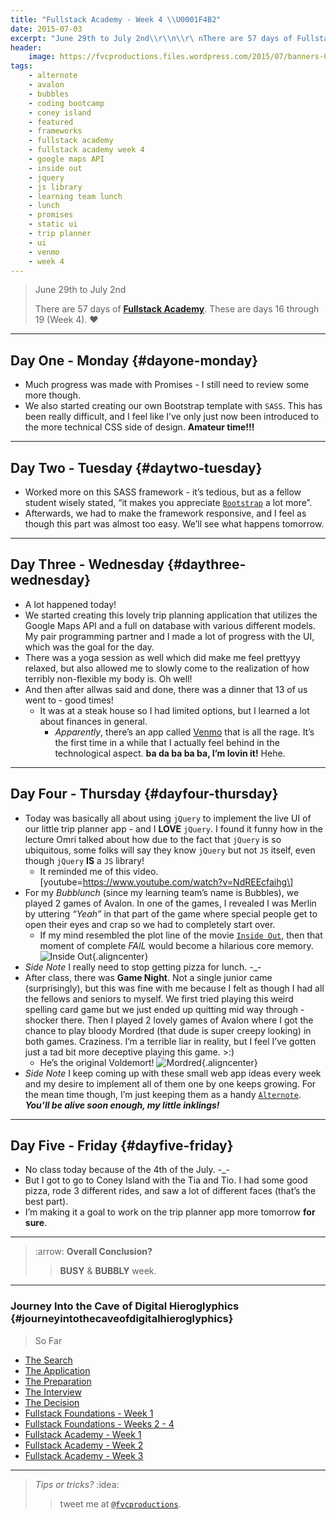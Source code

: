 ```yaml
---
title: "Fullstack Academy - Week 4 \\U0001F4B2"
date: 2015-07-03
excerpt: "June 29th to July 2nd\\r\\n\\r\ nThere are 57 days of Fullstack Academy. These are days 16 through 19 Week 4."
header:
    image: https://fvcproductions.files.wordpress.com/2015/07/banners-001.jpg
tags:
    - alternote
    - avalon
    - bubbles
    - coding bootcamp
    - coney island
    - featured
    - frameworks
    - fullstack academy
    - fullstack academy week 4
    - google maps API
    - inside out
    - jquery
    - js library
    - learning team lunch
    - lunch
    - promises
    - static ui
    - trip planner
    - ui
    - venmo
    - week 4
---
```


> June 29th to July 2nd
>
> There are 57 days of [**Fullstack
> Academy**](https://www.fullstackacademy.com "Fullstack Academy"). These
> are days 16 through 19 (Week 4). ❤️

------------------------------------------------------------------------

Day One - Monday {#dayone-monday}
----------------

-   Much progress was made with Promises - I still need to review some
    more though.
-   We also started creating our own Bootstrap template with `SASS`.
    This has been really difficult, and I feel like I’ve only just now
    been introduced to the more technical CSS side of design. **Amateur
    time!!!**

------------------------------------------------------------------------

Day Two - Tuesday {#daytwo-tuesday}
-----------------

-   Worked more on this SASS framework - it’s tedious, but as a fellow
    student wisely stated, “it makes you appreciate
    [`Bootstrap`](https://getbootstrap.com/) a lot more”.
-   Afterwards, we had to make the framework responsive, and I feel as
    though this part was almost too easy. We’ll see what happens
    tomorrow.

------------------------------------------------------------------------

Day Three - Wednesday {#daythree-wednesday}
---------------------

-   A lot happened today!
-   We started creating this lovely trip planning application that
    utilizes the Google Maps API and a full on database with various
    different models. My pair programming partner and I made a lot of
    progress with the UI, which was the goal for the day.
-   There was a yoga session as well which did make me feel prettyyy
    relaxed, but also allowed me to slowly come to the realization of
    how terribly non-flexible my body is. Oh well!
-   And then after allwas said and done, there was a dinner that 13 of
    us went to - good times!
    -   It was at a steak house so I had limited options, but I learned
        a lot about finances in general.
        -   *Apparently*, there’s an app called
            [Venmo](https://venmo.com/ "Venmo") that is all the rage.
            It’s the first time in a while that I actually feel behind
            in the technological aspect. **ba da ba ba ba, I’m lovin
            it!** Hehe.

------------------------------------------------------------------------

Day Four - Thursday {#dayfour-thursday}
-------------------

-   Today was basically all about using `jQuery` to implement the live
    UI of our little trip planner app - and I **LOVE** `jQuery`. I found
    it funny how in the lecture Omri talked about how due to the fact
    that `jQuery` is so ubiquitous, some folks will say they know
    `jQuery` but not `JS` itself, even though `jQuery` **IS** a `JS`
    library!
    -   It reminded me of this video.
        \[youtube=https://www.youtube.com/watch?v=NdREEcfaihg\]
-   For my *Bubblunch* (since my learning team’s name is Bubbles), we
    played 2 games of Avalon. In one of the games, I revealed I was
    Merlin by uttering *“Yeah”* in that part of the game where special
    people get to open their eyes and crap so we had to completely start
    over.
    -   If my mind resembled the plot line of the movie
        [`Inside Out`](https://www.rottentomatoes.com/m/inside_out_2015/ "Inside Out"),
        then that moment of complete *FAIL* would become a hilarious
        core memory. ![Inside
        Out](https://fvcproductions.files.wordpress.com/2015/07/32cea-inside2bout2bpixar2bpost2b2.png){.aligncenter}
-   *Side Note* I really need to stop getting pizza for lunch. -\_-
-   After class, there was **Game Night**. Not a single junior came
    (surprisingly), but this was fine with me because I felt as though I
    had all the fellows and seniors to myself. We first tried playing
    this weird spelling card game but we just ended up quitting mid way
    through - shocker there. Then I played 2 lovely games of Avalon
    where I got the chance to play bloody Mordred (that dude is super
    creepy looking) in both games. Craziness. I’m a terrible liar in
    reality, but I feel I’ve gotten just a tad bit more deceptive
    playing this game. &gt;:)
    -   He’s the original Voldemort!
        ![Mordred](https://i137.photobucket.com/albums/q231/ivycrowned/Avalon/mordred.jpg){.aligncenter}
-   *Side Note* I keep coming up with these small web app ideas every
    week and my desire to implement all of them one by one keeps
    growing. For the mean time though, I’m just keeping them as a handy
    [`Alternote`](https://alternoteapp.com/ "Alternote"). ***You’ll be
    alive soon enough, my little inklings!***

------------------------------------------------------------------------

Day Five - Friday {#dayfive-friday}
-----------------

-   No class today because of the 4th of the July. -\_-
-   But I got to go to Coney Island with the Tia and Tio. I had some
    good pizza, rode 3 different rides, and saw a lot of different faces
    (that’s the best part).
-   I’m making it a goal to work on the trip planner app more tomorrow
    **for sure**.

------------------------------------------------------------------------

> :arrow: **Overall Conclusion?**
>
> > **BUSY** & **BUBBLY** week.

------------------------------------------------------------------------

### Journey Into the Cave of Digital Hieroglyphics {#journeyintothecaveofdigitalhieroglyphics}

> So Far

-   [The
    Search](https://fvcproductions.com/2014/12/27/a-short-operation-tips-tricks-4-coding-bootcamps/ "The Search")
-   [The
    Application](https://fvcproductions.com/2014/12/23/week-20/ "The Application")
-   [The
    Preparation](https://fvcproductions.com/2015/01/05/prepare-for-coding-bootcamps/ "The Preparation")
-   [The
    Interview](https://fvcproductions.com/2014/12/28/interview-fullstack-academy/ "The Interview")
-   [The
    Decision](https://fvcproductions.com/2015/04/13/what-to-do-week-negative-8/ "The Decision")
-   [Fullstack Foundations - Week
    1](https://fvcproductions.com/2015/05/17/fullstack-foundations-week-1/ "Fullstack Foundations - Week 1")
-   [Fullstack Foundations - Weeks 2 -
    4](https://fvcproductions.com/2015/06/04/fullstack-foundations-goldman-sachs/ "Fullstack Foundations - Weeks 2 to 4")
-   [Fullstack Academy - Week
    1](https://fvcproductions.com/2015/06/13/first-week-at-fullstack-academy/ "Fullstack Academy - Week 1")
-   [Fullstack Academy - Week
    2](https://fvcproductions.com/2015/06/20/fullstack-academy-week-2/ "Fullstack Academy - Week 2")
-   [Fullstack Academy - Week
    3](https://fvcproductions.com/2015/06/26/fullstack-academy-week-3/ "Fulsltack Academy - Week 3")

------------------------------------------------------------------------

> *Tips or tricks?* :idea:
>
> > tweet me at
> > [`@fvcproductions`](https://twitter.com/fvcproductions "Twitter - FVCproductions").
